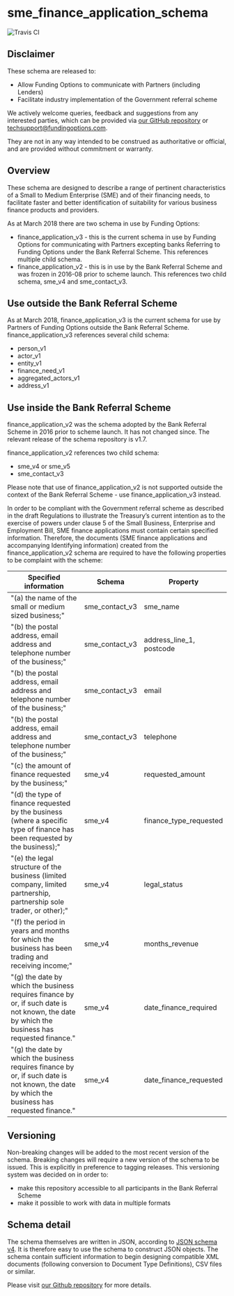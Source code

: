 # sme_finance_application_schema

![Travis CI](https://travis-ci.org/FundingOptions/sme-finance-application-schema.svg?branch=master)

## Disclaimer
These schema are released to:
* Allow Funding Options to communicate with Partners (including Lenders)
* Facilitate industry implementation of the Government referral scheme

We actively welcome queries, feedback and suggestions from any interested parties, which can be provided via [our GitHub repository](https://github.com/FundingOptions/sme-finance-application-schema) or techsupport@fundingoptions.com.

They are not in any way intended to be construed as authoritative or official, and are provided without commitment or warranty.

## Overview
These schema are designed to describe a range of pertinent characteristics of a Small to Medium Enterprise (SME) and of their financing needs, to facilitate faster and better identification of suitability for various business finance products and providers.

As at March 2018 there are two schema in use by Funding Options:

* finance_application_v3 - this is the current schema in use by Funding Options for communicating with Partners excepting banks Referring to Funding Options under the Bank Referral Scheme. This references multiple child schema.
* finance_application_v2 - this is in use by the Bank Referral Scheme and was frozen in 2016-08 prior to scheme launch. This references two child schema, sme_v4 and sme_contact_v3.

## Use outside the Bank Referral Scheme
As at March 2018, finance_application_v3 is the current schema for use by Partners of Funding Options outside the Bank Referral Scheme. finance_application_v3 references several child schema:
* person_v1
* actor_v1
* entity_v1
* finance_need_v1
* aggregated_actors_v1
* address_v1

## Use inside the Bank Referral Scheme
finance_application_v2 was the schema adopted by the Bank Referral Scheme in 2016 prior to scheme launch. It has not changed since. The relevant release of the schema repository is v1.7.

finance_application_v2 references two child schema:
* sme_v4 or sme_v5
* sme_contact_v3

Please note that use of finance_application_v2 is not supported outside the context of the Bank Referral Scheme - use finance_application_v3 instead.

In order to be compliant with the Government referral scheme as described in the draft Regulations to illustrate the Treasury’s current intention as to the exercise of powers under clause 5 of the Small Business, Enterprise and Employment Bill, SME finance applications must contain certain specified information. Therefore, the documents (SME finance applications and accompanying Identifying information) created from the finance_application_v2 schema are required to have the following properties to be complaint with the scheme:

| Specified information | Schema | Property |
| - | - | - |
| "(a) the name of the small or medium sized business;" | sme_contact_v3 | sme_name |
| "(b) the postal address, email address and telephone number of the business;" | sme_contact_v3 | address_line_1, postcode |
| "(b) the postal address, email address and telephone number of the business;" | sme_contact_v3 | email |
| "(b) the postal address, email address and telephone number of the business;" | sme_contact_v3 | telephone |
| "(c) the amount of finance requested by the business;" | sme_v4 | requested_amount |
| "(d) the type of finance requested by the business (where a specific type of finance has been requested by the business);" | sme_v4 | finance_type_requested |
| "(e) the legal structure of the business (limited company, limited partnership, partnership sole trader, or other);" | sme_v4 | legal_status |
| "(f) the period in years and months for which the business has been trading and receiving income;" | sme_v4 | months_revenue |
| "(g) the date by which the business requires finance by or, if such date is not known, the date by which the business has requested finance." | sme_v4 | date_finance_required |
| "(g) the date by which the business requires finance by or, if such date is not known, the date by which the business has requested finance." | sme_v4 | date_finance_requested |

## Versioning
Non-breaking changes will be added to the most recent version of the schema. Breaking changes will require a new version of the schema to be issued. This is explicitly in preference to tagging releases. This versioning system was decided on in order to:
* make this repository accessible to all participants in the Bank Referral Scheme
* make it possible to work with data in multiple formats

## Schema detail
The schema themselves are written in JSON, according to [JSON schema v4](http://json-schema.org/). It is therefore easy to use the schema to construct JSON objects. The schema contain sufficient information to begin designing compatible XML documents (following conversion to Document Type Definitions), CSV files or similar.

Please visit [our Github repository](https://github.com/FundingOptions/sme-finance-application-schema) for more details.
